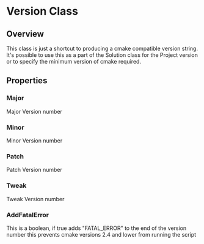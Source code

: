# Version Class

## Overview

This class is just a shortcut to producing a cmake compatible version string.
It's possible to use this as a part of the Solution class for the Project version
or to specify the minimum version of cmake required.

## Properties

### Major

Major Version number

### Minor

Minor Version number

### Patch

Patch Version number

### Tweak

Tweak Version number

### AddFatalError

This is a boolean, if true adds "FATAL_ERROR" to the end of the version number
this prevents cmake versions 2.4 and lower from running the script
